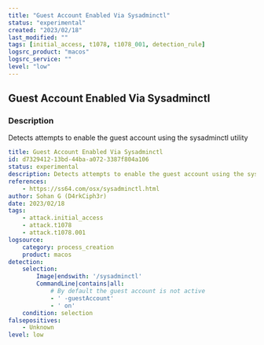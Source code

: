 ```yaml
---
title: "Guest Account Enabled Via Sysadminctl"
status: "experimental"
created: "2023/02/18"
last_modified: ""
tags: [initial_access, t1078, t1078_001, detection_rule]
logsrc_product: "macos"
logsrc_service: ""
level: "low"
---
```


## Guest Account Enabled Via Sysadminctl

### Description

Detects attempts to enable the guest account using the sysadminctl utility

```yml
title: Guest Account Enabled Via Sysadminctl
id: d7329412-13bd-44ba-a072-3387f804a106
status: experimental
description: Detects attempts to enable the guest account using the sysadminctl utility
references:
    - https://ss64.com/osx/sysadminctl.html
author: Sohan G (D4rkCiph3r)
date: 2023/02/18
tags:
    - attack.initial_access
    - attack.t1078
    - attack.t1078.001
logsource:
    category: process_creation
    product: macos
detection:
    selection:
        Image|endswith: '/sysadminctl'
        CommandLine|contains|all:
            # By default the guest account is not active
            - ' -guestAccount'
            - ' on'
    condition: selection
falsepositives:
    - Unknown
level: low

```
